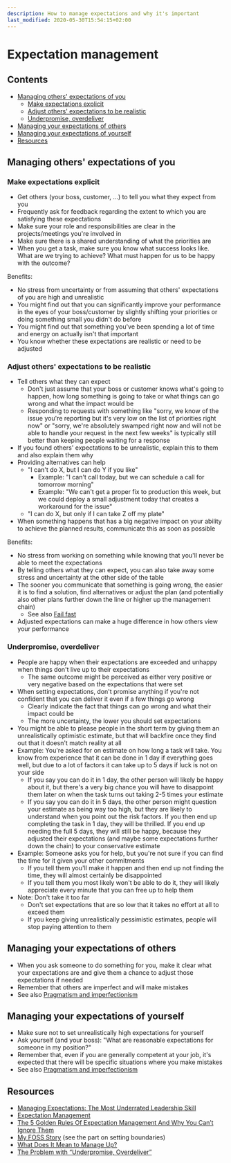 ```yaml
---
description: How to manage expectations and why it's important
last_modified: 2020-05-30T15:54:15+02:00
---
```


# Expectation management

## Contents

-   [Managing others' expectations of you](#managing-others-expectations-of-you)
    -   [Make expectations explicit](#make-expectations-explicit)
    -   [Adjust others' expectations to be realistic](#adjust-others-expectations-to-be-realistic)
    -   [Underpromise, overdeliver](#underpromise-overdeliver)
-   [Managing your expectations of others](#managing-your-expectations-of-others)
-   [Managing your expectations of yourself](#managing-your-expectations-of-yourself)
-   [Resources](#resources)

## Managing others' expectations of you

### Make expectations explicit

-   Get others (your boss, customer, ...) to tell you what they expect from you
-   Frequently ask for feedback regarding the extent to which you are satisfying these expectations
-   Make sure your role and responsibilities are clear in the projects/meetings you're involved in
-   Make sure there is a shared understanding of what the priorities are
-   When you get a task, make sure you know what success looks like. What are we trying to achieve? What must happen for us to be happy with the outcome?

Benefits:

-   No stress from uncertainty or from assuming that others' expectations of you are high and unrealistic
-   You might find out that you can significantly improve your performance in the eyes of your boss/customer by slightly shifting your priorities or doing something small you didn't do before
-   You might find out that something you've been spending a lot of time and energy on actually isn't that important
-   You know whether these expectations are realistic or need to be adjusted

### Adjust others' expectations to be realistic

-   Tell others what they can expect
    -   Don't just assume that your boss or customer knows what's going to happen, how long something is going to take or what things can go wrong and what the impact would be
    -   Responding to requests with something like "sorry, we know of the issue you're reporting but it's very low on the list of priorities right now" or "sorry, we're absolutely swamped right now and will not be able to handle your request in the next few weeks" is typically still better than keeping people waiting for a response
-   If you found others' expectations to be unrealistic, explain this to them and also explain them why
-   Providing alternatives can help
    -   "I can't do X, but I can do Y if you like"
        -   Example: "I can't call today, but we can schedule a call for tomorrow morning"
        -   Example: "We can't get a proper fix to production this week, but we could deploy a small adjustment today that creates a workaround for the issue"
    -   "I can do X, but only if I can take Z off my plate"
-   When something happens that has a big negative impact on your ability to achieve the planned results, communicate this as soon as possible

Benefits:

-   No stress from working on something while knowing that you'll never be able to meet the expectations 
-   By telling others what they can expect, you can also take away some stress and uncertainty at the other side of the table
-   The sooner you communicate that something is going wrong, the easier it is to find a solution, find alternatives or adjust the plan (and potentially also other plans further down the line or higher up the management chain)
    -   See also [Fail fast](../mindset/Fail-fast.md)
-   Adjusted expectations can make a huge difference in how others view your performance

### Underpromise, overdeliver

-   People are happy when their expectations are exceeded and unhappy when things don't live up to their expectations
    -   The same outcome might be perceived as either very positive or very negative based on the expectations that were set 
-   When setting expectations, don't promise anything if you're not confident that you can deliver it even if a few things go wrong
    -   Clearly indicate the fact that things can go wrong and what their impact could be
    -   The more uncertainty, the lower you should set expectations
-   You might be able to please people in the short term by giving them an unrealistically optimistic estimate, but that will backfire once they find out that it doesn't match reality at all
-   Example: You're asked for on estimate on how long a task will take. You know from experience that it can be done in 1 day if everything goes well, but due to a lot of factors it  can take up to 5 days if luck is not on your side
    -   If you say you can do it in 1 day, the other person will likely be happy about it, but there's a very big chance you will have to disappoint them later on when the task turns out taking 2-5 times your estimate
    -   If you say you can do it in 5 days, the other person might question your estimate as being way too high, but they are likely to understand when you point out the risk factors. If you then end up completing the task in 1 day, they will be thrilled. If you end up needing the full 5 days, they will still be happy, because they adjusted their expectations (and maybe some expectations further down the chain) to your conservative estimate
-   Example: Someone asks you for help, but you're not sure if you can find the time for it given your other commitments
    -   If you tell them you'll make it happen and then end up not finding the time, they will almost certainly be disappointed
    -   If you tell them you most likely won't be able to do it, they will likely appreciate every minute that you can free up to help them
-   Note: Don't take it too far
    -   Don't set expectations that are so low that it takes no effort at all to exceed them
    -   If you keep giving unrealistically pessimistic estimates, people will stop paying attention to them

## Managing your expectations of others

-   When you ask someone to do something for you, make it clear what your expectations are and give them a chance to adjust those expectations if needed
-   Remember that others are imperfect and will make mistakes
-   See also [Pragmatism and imperfectionism](../mindset/Pragmatism-imperfectionism.md)

## Managing your expectations of yourself

-   Make sure not to set unrealistically high expectations for yourself
-   Ask yourself (and your boss): "What are reasonable expectations for someone in my position?"
-   Remember that, even if you are generally competent at your job, it's expected that there will be specific situations where you make mistakes
-   See also [Pragmatism and imperfectionism](../mindset/Pragmatism-imperfectionism.md)

## Resources

-   [Managing Expectations: The Most Underrated Leadership Skill](https://www.inc.com/janine-popick/3-practical-tips-for-managing-expectations.html)
-   [Expectation Management](http://sourcesofinsight.com/expectation-management/)
-   [The 5 Golden Rules Of Expectation Management And Why You Can’t Ignore Them](https://yaro.blog/8750/expectation-management/)
-   [My FOSS Story](https://blog.burntsushi.net/foss/) (see the part on setting boundaries)
-   [What Does It Mean to Manage Up?](https://www.tinypulse.com/blog/what-does-it-mean-to-manage-up)
-   [The Problem with “Underpromise, Overdeliver”](https://www.pluralsight.com/blog/teams/the-problem-with--underpromise--overdeliver-)
